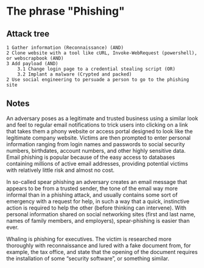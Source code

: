 # The phrase "Phishing"

## Attack tree

```text
1 Gather information (Reconnaissance) (AND)
2 Clone website with a tool like cURL, Invoke-WebRequest (powershell), or webscrapbook (AND)
3 Add payload (AND)
    3.1 Change login page to a credential stealing script (OR)
    3.2 Implant a malware (Crypted and packed)
2 Use social engineering to persuade a person to go to the phishing site 
```

## Notes

An adversary poses as a legitimate and trusted business using a similar look and feel to regular email notifications to trick users into clicking on a link that takes them a phony website or access portal designed to look like the legitimate company website. Victims are then prompted to enter personal information ranging from login names and passwords to social security numbers, birthdates, account numbers, and other highly sensitive data. Email phishing is popular because of the easy access to databases containing millions of active email addresses, providing potential victims with relatively little risk and almost no cost.

In so-called spear phishing an adversary creates an email message that appears to be from a trusted sender, the tone of the email way more informal than in a phishing attack, and usually contains some sort of emergency with a request for help, in such a way that a quick, instinctive action is required to help the other (before thinking can intervene). With personal information shared on social networking sites (first and last name, names of family members, and employers), spear-phishing is easier than ever.

Whaling is phishing for executives. The victim is researched more thoroughly with reconnaissance and lured with a fake document from, for example, the tax office, and state that the opening of the document requires the installation of some “security software”, or something similar.
